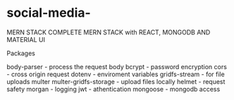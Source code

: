 # social-media-
MERN STACK
COMPLETE MERN STACK with REACT, MONGODB AND MATERIAL UI


Packages

body-parser - process the request body
bcrypt - password encryption
cors - cross origin request
dotenv - enviroment variables
gridfs-stream - for file uploads
multer
multer-gridfs-storage - upload files locally
helmet - request safety
morgan - logging
jwt - athentication
mongoose - mongodb access

